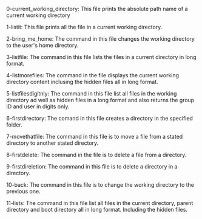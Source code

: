 0-current_working_directory: This file prints the absolute path name of a current working directory

1-listit: This file prints all the file in a current working directory.

2-bring_me_home: The command in this file changes the working directory to the user's home directory.

3-listfile: The command in this file lists the files in a current directory in long format.

4-listmorefiles: The command in the file displays the current working directory content inclusing the hidden files all in long format.

5-listfilesdigitnly: The command in this file list all files in the working directory ad well as hidden files in a long format and also returns the group ID and user in digits only.

6-firstdirectory: The comand in this file creates a directory in the specified folder.

7-movethatfile: The command in this file is to move a file from a stated directory to another stated directory.

8-firstdelete: The command in the file is to delete a file from a directory.

9-firstdireletion: The command in this file is to delete a directory in a directory.

10-back: The command in this file is to change the working directory to the previous one.

11-lists: The command in this file list all files in the current directory, parent directory and boot directory all in long format. Including the hidden files.